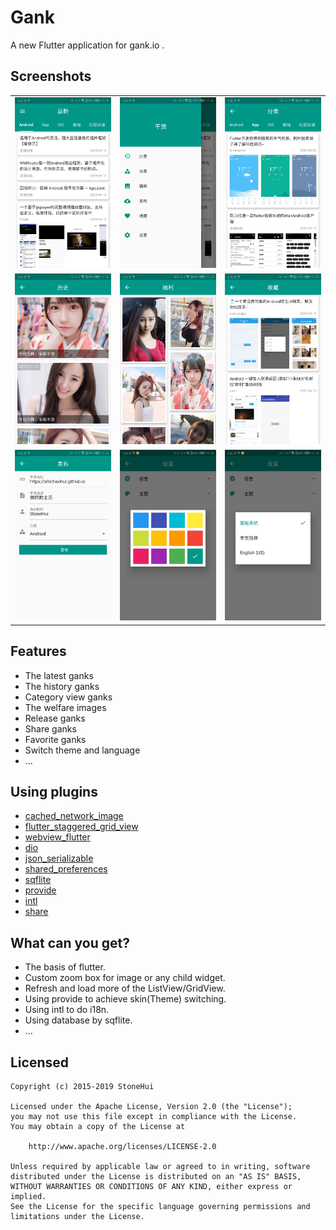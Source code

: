 # Gank

A new Flutter application for gank.io .

## Screenshots

|  |  |  |
|----|----|----|
| <img src="./screenshots/home.jpg" width=300> | <img src="./screenshots/drawer.jpg" width=300> | <img src="./screenshots/category.jpg" width=300> |
| <img src="./screenshots/history.jpg" width=300> | <img src="./screenshots/welfare.jpg" width=300> | <img src="./screenshots/favorite.jpg" width=300> |
| <img src="./screenshots/release.jpg" width=300> | <img src="./screenshots/theme.jpg" width=300> | <img src="./screenshots/language.jpg" width=300> |

## Features

* The latest ganks
* The history ganks
* Category view ganks
* The welfare images
* Release ganks
* Share ganks
* Favorite ganks
* Switch theme and language
* ...

## Using plugins
* [cached_network_image](https://pub.dev/packages/cached_network_image)
* [flutter_staggered_grid_view](https://pub.dev/packages/flutter_staggered_grid_view)
* [webview_flutter](https://pub.dev/packages/webview_flutter)
* [dio](https://pub.dev/packages/dio)
* [json_serializable](https://pub.dev/packages/json_serializable)
* [shared_preferences](https://pub.dev/packages/shared_preferences)
* [sqflite](https://pub.dev/packages/sqflite)
* [provide](https://pub.dev/packages/provide)
* [intl](https://pub.dev/packages/intl)
* [share](https://pub.dev/packages/share)

## What can you get?

* The basis of flutter.
* Custom zoom box for image or any child widget.
* Refresh and load more of the ListView/GridView.
* Using provide to achieve skin(Theme) switching.
* Using intl to do i18n.
* Using database by sqflite.
* ...

## Licensed

```
Copyright (c) 2015-2019 StoneHui

Licensed under the Apache License, Version 2.0 (the "License");
you may not use this file except in compliance with the License.
You may obtain a copy of the License at

    http://www.apache.org/licenses/LICENSE-2.0

Unless required by applicable law or agreed to in writing, software
distributed under the License is distributed on an "AS IS" BASIS,
WITHOUT WARRANTIES OR CONDITIONS OF ANY KIND, either express or implied.
See the License for the specific language governing permissions and
limitations under the License.
```
